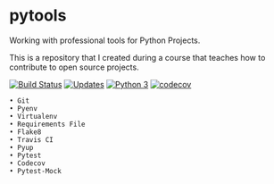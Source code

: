 # pytools
Working with professional tools for Python Projects.

This is a repository that I created during a course that teaches how to contribute to open source projects.

[![Build Status](https://travis-ci.org/luxmafra/pytools.svg?branch=master)](https://travis-ci.org/luxmafra/pytools)
[![Updates](https://pyup.io/repos/github/luxmafra/pytools/shield.svg)](https://pyup.io/repos/github/luxmafra/pytools/)
[![Python 3](https://pyup.io/repos/github/luxmafra/pytools/python-3-shield.svg)](https://pyup.io/repos/github/luxmafra/pytools/)
[![codecov](https://codecov.io/gh/luxmafra/pytools/branch/master/graph/badge.svg)](https://codecov.io/gh/luxmafra/pytools)

    • Git
    • Pyenv
    • Virtualenv
    • Requirements File
    • Flake8
    • Travis CI
    • Pyup
    • Pytest
    • Codecov
    • Pytest-Mock